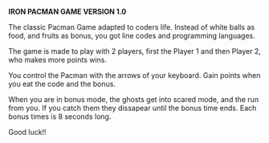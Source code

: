 <strong>IRON PACMAN GAME VERSION 1.0</strong>

The classic Pacman Game adapted to coders life. Instead of white balls as food, and fruits as bonus, you got line codes and programming languages.

The game is made to play with 2 players, first the Player 1 and then Player 2, who makes more points wins.

You control the Pacman with the arrows of your keyboard. Gain points when you eat the code and the bonus.

When you are in bonus mode, the ghosts get into scared mode, and the run from you. If you catch them they dissapear until the bonus time ends. Each bonus times is 8 seconds long.

Good luck!!
